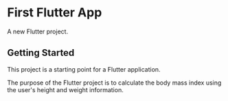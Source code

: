 # First Flutter App

A new Flutter project.

## Getting Started

This project is a starting point for a Flutter application.

The purpose of the Flutter project is to calculate the body mass index using the user's height and weight information.
